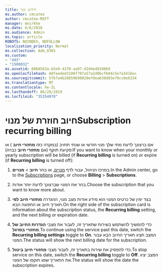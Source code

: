 ```yaml
---
title: חידוש מנוי
ms.author: cmcatee
author: cmcatee-MSFT
manager: mnirkhe
ms.date: 6/6/2018
ms.audience: Admin
ms.topic: article
ROBOTS: NOINDEX, NOFOLLOW
localization_priority: Normal
ms.collection: Adm_O365
ms.custom:
- "493"
- "1500032"
ms.assetid: 6860563a-b5e9-42f0-aa97-d2d4ed810069
ms.openlocfilehash: 8dfeeded3106f707a57a2d0bcfb84c5e7a3416ec
ms.sourcegitcommit: 5fb7a4b28859690020efdea630d03e70cc0e6334
ms.translationtype: MT
ms.contentlocale: he-IL
ms.lasthandoff: 06/28/2019
ms.locfileid: "35354078"
---
```

# <a name="subscription-recurring-billing"></a><span data-ttu-id="1c969-102">חיוב חוזרת של מנוי</span><span class="sxs-lookup"><span data-stu-id="1c969-102">Subscription recurring billing</span></span>

<span data-ttu-id="1c969-103">אם ברצונך לדעת מתי שלך מנוי חודשי או שנתי תחויב (במקרה כזה **מחזורי חיוב** ) או פקיעת תוקף (אם **מחזורי חיוב** כבויה):</span><span class="sxs-lookup"><span data-stu-id="1c969-103">If you want to know when your monthly or yearly subscription will be billed (if **Recurring billing** is turned on) or expire (if **Recurring billing** is turned off):</span></span>
  
1. <span data-ttu-id="1c969-104">במרכז הניהול, עבור לדף [מנויים](https://go.microsoft.com/fwlink/p/?linkid=842054), או בחר **חיוב** \> **מנויים**.</span><span class="sxs-lookup"><span data-stu-id="1c969-104">In the Admin center, go to the [Subscriptions](https://go.microsoft.com/fwlink/p/?linkid=842054) page, or choose **Billing** \> **Subscriptions**.</span></span>

2. <span data-ttu-id="1c969-105">בחר את המנוי שברצונך לדעת יותר אודות.</span><span class="sxs-lookup"><span data-stu-id="1c969-105">Choose the subscription that you want to know more about.</span></span>

3. <span data-ttu-id="1c969-106">בצד ימין של כרטיס המנוי הוא מידע אודות מצב מנוי, ההגדרה **מחזורי חיוב לפי** תאריך חיוב או התפוגה הבא.</span><span class="sxs-lookup"><span data-stu-id="1c969-106">On the right side of the subscription card is information about the subscription status, the **Recurring billing** setting, and the next billing or expiration date.</span></span>

4. <span data-ttu-id="1c969-107">כדי להמשיך להשתמש בשירות שתאריך זה, לעבור את מצבי **הגדרות החיוב של מחזורי** **בסרגל**.</span><span class="sxs-lookup"><span data-stu-id="1c969-107">To continue using the service past this date, switch the **Recurring billing settings** toggle to **On**.</span></span> <span data-ttu-id="1c969-108">המצב תציג תאריך החיוב הבא עבור המנוי.</span><span class="sxs-lookup"><span data-stu-id="1c969-108">The status will show the next billing date for the subscription.</span></span>

5. <span data-ttu-id="1c969-109">כדי להפסיק את שירות בתאריך זה, לעבור מצבי **מחזורי חיוב** **ביטול**.</span><span class="sxs-lookup"><span data-stu-id="1c969-109">To stop service on this date, switch the **Recurring billing** toggle to **Off**.</span></span> <span data-ttu-id="1c969-110">המצב יציג את התאריך שפג תוקפו של המנוי.</span><span class="sxs-lookup"><span data-stu-id="1c969-110">The status will show the date the subscription expires.</span></span>
